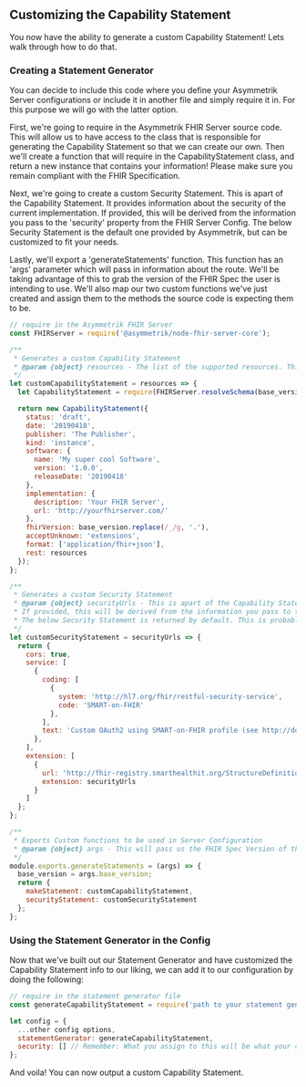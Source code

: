 ## Customizing the Capability Statement
You now have the ability to generate a custom Capability Statement! Lets walk through how to do that. 

### Creating a Statement Generator
You can decide to include this code where you define your Asymmetrik Server configurations or include it in another file and simply require it in. For this purpose we will go with the latter option.

First, we're going to require in the Asymmetrik FHIR Server source code. This will allow us to have access to the class that is responsible for generating the Capability Statement so that we can create our own.
Then we'll create a function that will require in the CapabilityStatement class, and return a new instance that contains your information! Please make sure you remain compliant with the FHIR Specification.

Next, we're going to create a custom Security Statement. This is apart of the Capability Statement. It provides information about the security of the current implementation. 
If provided, this will be derived from the information you pass to the 'security' property from the FHIR Server Config.
The below Security Statement is the default one provided by Asymmetrik, but can be customized to fit your needs. 

Lastly, we'll export a 'generateStatements' function. This function has an 'args' parameter which will pass in information about the route. We'll be taking advantage of this to grab the version of the FHIR Spec the user is intending to use.
We'll also map our two custom functions we've just created and assign them to the methods the source code is expecting them to be.

```javascript
// require in the Asymmetrik FHIR Server
const FHIRServer = require('@asymmetrik/node-fhir-server-core');

/**
 * Generates a custom Capability Statement
 * @param {object} resources - The list of the supported resources. This is taken from supported Profiles declared in the FHIR Server config.
 */
let customCapabilityStatement = resources => {
  let CapabilityStatement = require(FHIRServer.resolveSchema(base_version, 'CapabilityStatement'));

  return new CapabilityStatement({
    status: 'draft',
    date: '20190418',
    publisher: 'The Publisher',
    kind: 'instance',
    software: {
      name: 'My super cool Software',
      version: '1.0.0',
      releaseDate: '20190418'
    },
    implementation: {
      description: 'Your FHIR Server',
      url: 'http://yourfhirserver.com/'
    },
    fhirVersion: base_version.replace(/_/g, '.'),
    acceptUnknown: 'extensions',
    format: ['application/fhir+json'],
    rest: resources
  });
};

/**
 * Generates a custom Security Statement
 * @param {object} securityUrls - This is apart of the Capability Statement. It provides information about the Security of the current implementation.
 * If provided, this will be derived from the information you pass to the 'Security' property from the FHIR Server Config.
 * The below Security Statement is returned by default. This is probably only a place holder for now.
 */
let customSecurityStatement = securityUrls => {
  return {
    cors: true,
    service: [
      {
        coding: [
          {
            system: 'http://hl7.org/fhir/restful-security-service',
            code: 'SMART-on-FHIR'
          },
        ],
        text: 'Custom OAuth2 using SMART-on-FHIR profile (see http://docs.smarthealthit.org)'
      },
    ],
    extension: [
      {
        url: 'http://fhir-registry.smarthealthit.org/StructureDefinition/oauth-uris',
        extension: securityUrls
      }
    ]
  };
};

/**
 * Exports Custom functions to be used in Server Configuration
 * @param {object} args - This will pass us the FHIR Spec Version of the Capability Statement. This comes from the route you're hitting.
 */
module.exports.generateStatements = (args) => {
  base_version = args.base_version;
  return {
    makeStatement: customCapabilityStatement,
    securityStatement: customSecurityStatement
  };
};
```

### Using the Statement Generator in the Config
Now that we've built out our Statement Generator and have customized the Capability Statement info to our liking, we can add it to our configuration by doing the following: 
```javascript
// require in the statement generator file
const generateCapabilityStatement = require('path to your statement generator file').generateStatements;

let config = {
  ...other config options,
  statementGenerator: generateCapabilityStatement,
  security: [] // Remember: What you assign to this will be what your custom security statement will use. Omitting this entirely will not output any security information. Leaving it blank, like it is here, will output the default info we have in the above 'customSecurityStatement' function.
};
```

And voila! You can now output a custom Capability Statement.